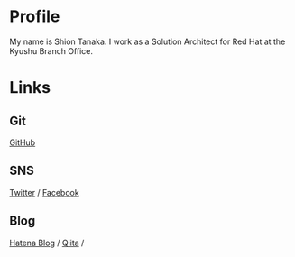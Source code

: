 # Profile
My name is Shion Tanaka. I work as a Solution Architect for Red Hat at the Kyushu Branch Office.

# Links
## Git
[GitHub](https://github.com/tnk4on)

## SNS
[Twitter](https://twitter.com/tnk4on) / [Facebook](https://www.facebook.com/tnk4on)

## Blog
[Hatena Blog](https://tnk4on.hatenablog.com/) / [Qiita](https://qiita.com/tnk4on) / 

